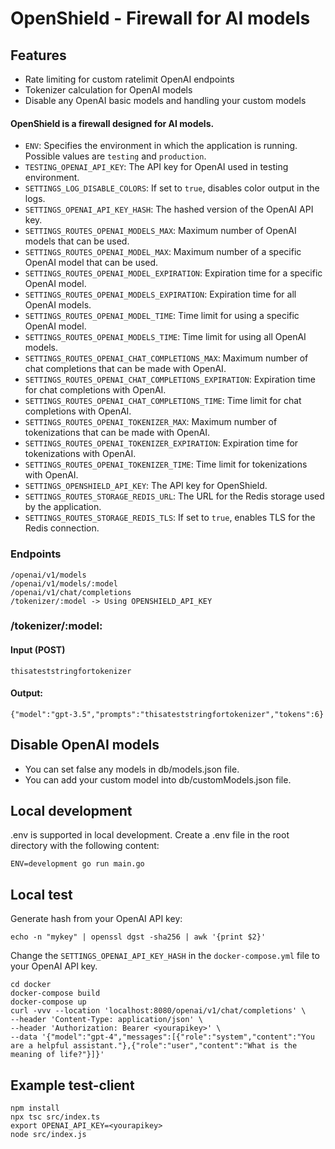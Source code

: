 # OpenShield - Firewall for AI models

## Features
- Rate limiting for custom ratelimit OpenAI endpoints
- Tokenizer calculation for OpenAI models
- Disable any OpenAI basic models and handling your custom models

#### OpenShield is a firewall designed for AI models.

- `ENV`: Specifies the environment in which the application is running. Possible values are `testing` and `production`.
- `TESTING_OPENAI_API_KEY`: The API key for OpenAI used in testing environment.
- `SETTINGS_LOG_DISABLE_COLORS`: If set to `true`, disables color output in the logs.
- `SETTINGS_OPENAI_API_KEY_HASH`: The hashed version of the OpenAI API key.
- `SETTINGS_ROUTES_OPENAI_MODELS_MAX`: Maximum number of OpenAI models that can be used.
- `SETTINGS_ROUTES_OPENAI_MODEL_MAX`: Maximum number of a specific OpenAI model that can be used.
- `SETTINGS_ROUTES_OPENAI_MODEL_EXPIRATION`: Expiration time for a specific OpenAI model.
- `SETTINGS_ROUTES_OPENAI_MODELS_EXPIRATION`: Expiration time for all OpenAI models.
- `SETTINGS_ROUTES_OPENAI_MODEL_TIME`: Time limit for using a specific OpenAI model.
- `SETTINGS_ROUTES_OPENAI_MODELS_TIME`: Time limit for using all OpenAI models.
- `SETTINGS_ROUTES_OPENAI_CHAT_COMPLETIONS_MAX`: Maximum number of chat completions that can be made with OpenAI.
- `SETTINGS_ROUTES_OPENAI_CHAT_COMPLETIONS_EXPIRATION`: Expiration time for chat completions with OpenAI.
- `SETTINGS_ROUTES_OPENAI_CHAT_COMPLETIONS_TIME`: Time limit for chat completions with OpenAI.
- `SETTINGS_ROUTES_OPENAI_TOKENIZER_MAX`: Maximum number of tokenizations that can be made with OpenAI.
- `SETTINGS_ROUTES_OPENAI_TOKENIZER_EXPIRATION`: Expiration time for tokenizations with OpenAI.
- `SETTINGS_ROUTES_OPENAI_TOKENIZER_TIME`: Time limit for tokenizations with OpenAI.
- `SETTINGS_OPENSHIELD_API_KEY`: The API key for OpenShield.
- `SETTINGS_ROUTES_STORAGE_REDIS_URL`: The URL for the Redis storage used by the application.
- `SETTINGS_ROUTES_STORAGE_REDIS_TLS`: If set to `true`, enables TLS for the Redis connection.

### Endpoints
```
/openai/v1/models
/openai/v1/models/:model
/openai/v1/chat/completions
/tokenizer/:model -> Using OPENSHIELD_API_KEY
```
### /tokenizer/:model:
#### Input (POST)
```
thisateststringfortokenizer
```

#### Output:
```
{"model":"gpt-3.5","prompts":"thisateststringfortokenizer","tokens":6}
```

## Disable OpenAI models
- You can set false any models in db/models.json file.
- You can add your custom model into db/customModels.json file.

## Local development
.env is supported in local development. Create a .env file in the root directory with the following content:
```
ENV=development go run main.go
```

## Local test

Generate hash from your OpenAI API key:
```
echo -n "mykey" | openssl dgst -sha256 | awk '{print $2}'
```

Change the `SETTINGS_OPENAI_API_KEY_HASH` in the `docker-compose.yml` file to your OpenAI API key.

```
cd docker
docker-compose build
docker-compose up
curl -vvv --location 'localhost:8080/openai/v1/chat/completions' \                                                                                       
--header 'Content-Type: application/json' \
--header 'Authorization: Bearer <yourapikey>' \
--data '{"model":"gpt-4","messages":[{"role":"system","content":"You are a helpful assistant."},{"role":"user","content":"What is the meaning of life?"}]}'
```

## Example test-client

```
npm install
npx tsc src/index.ts
export OPENAI_API_KEY=<yourapikey>
node src/index.js
```
